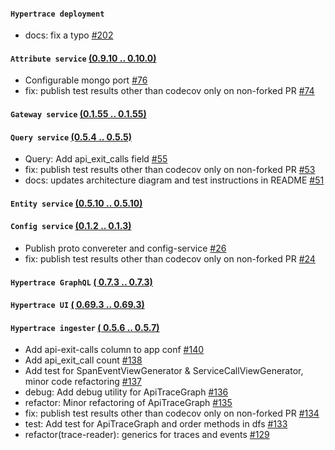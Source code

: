 #### `Hypertrace deployment` 
- docs: fix a typo [#202](https://github.com/hypertrace/hypertrace/pull/202)
#### `Attribute service`  [(0.9.10 .. 0.10.0)](https://github.com/hypertrace/attribute-service/releases)
- Configurable mongo port [#76](https://github.com/hypertrace/attribute-service/pull/76)
- fix: publish test results other than codecov only on non-forked PR [#74](https://github.com/hypertrace/attribute-service/pull/74)
#### `Gateway service`  [(0.1.55 .. 0.1.55)](https://github.com/hypertrace/gateway-service/releases)

#### `Query service`  [(0.5.4 .. 0.5.5)](https://github.com/hypertrace/query-service/releases)
- Query: Add api_exit_calls field [#55](https://github.com/hypertrace/query-service/pull/55)
- fix: publish test results other than codecov only on non-forked PR  [#53](https://github.com/hypertrace/query-service/pull/53)
- docs: updates architecture diagram and test instructions in README [#51](https://github.com/hypertrace/query-service/pull/51)
#### `Entity service`  [(0.5.10 .. 0.5.10)](https://github.com/hypertrace/entity-service/releases)

#### `Config service`  [(0.1.2 .. 0.1.3)](https://github.com/hypertrace/config-service/releases)
- Publish proto convereter and config-service [#26](https://github.com/hypertrace/config-service/pull/26)
- fix: publish test results other than codecov only on non-forked PR [#24](https://github.com/hypertrace/config-service/pull/24)
#### `Hypertrace GraphQL`  [( 0.7.3 .. 0.7.3)](https://github.com/hypertrace/hypertrace-graphql/releases)

#### `Hypertrace UI`  [( 0.69.3 .. 0.69.3)](https://github.com/hypertrace/hypertrace-ui/releases)

#### `Hypertrace ingester`  [( 0.5.6 .. 0.5.7)](https://github.com/hypertrace/hypertrace-ingester/releases)
- Add api-exit-calls column to app conf [#140](https://github.com/hypertrace/hypertrace-ingester/pull/140)
- Add api_exit_call count [#138](https://github.com/hypertrace/hypertrace-ingester/pull/138)
- Add test for SpanEventViewGenerator & ServiceCallViewGenerator, minor code refactoring [#137](https://github.com/hypertrace/hypertrace-ingester/pull/137)
- debug: Add debug utility for ApiTraceGraph [#136](https://github.com/hypertrace/hypertrace-ingester/pull/136)
- refactor: Minor refactoring of ApiTraceGraph [#135](https://github.com/hypertrace/hypertrace-ingester/pull/135)
- fix: publish test results other than codecov only on non-forked PR  [#134](https://github.com/hypertrace/hypertrace-ingester/pull/134)
- test: Add test for ApiTraceGraph and order methods in dfs  [#133](https://github.com/hypertrace/hypertrace-ingester/pull/133)
- refactor(trace-reader): generics for traces and events [#129](https://github.com/hypertrace/hypertrace-ingester/pull/129)
